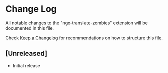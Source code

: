 # Change Log
All notable changes to the "ngx-translate-zombies" extension will be documented in this file.

Check [Keep a Changelog](http://keepachangelog.com/) for recommendations on how to structure this file.

## [Unreleased]
- Initial release